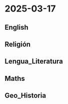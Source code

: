 # 2025-03-17 <!-- markmap: foldAll -->

## English

## Religión

## Lengua_Literatura

## Maths

## Geo_Historia

